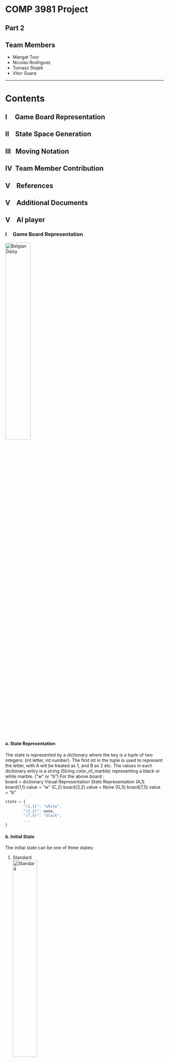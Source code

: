 # COMP 3981 Project
## Part 2

## Team Members
- Mangat Toor
- Nicolas Rodriguez
- Tomasz Stojek
- Vitor Guara
___

# Contents

## I &nbsp;&nbsp;&nbsp;&nbsp;Game Board Representation

## II &nbsp;&nbsp;&nbsp;State Space Generation

## III&nbsp;&nbsp;&nbsp;Moving Notation

## IV&nbsp;&nbsp;Team Member Contribution

## V&nbsp;&nbsp;&nbsp;&nbsp;References

## V&nbsp;&nbsp;&nbsp;&nbsp;Additional Documents

## V&nbsp;&nbsp;&nbsp;&nbsp;AI player




### I &nbsp;&nbsp;&nbsp;&nbsp;Game Board Representation

  
<img src="part_2/assets/game_board.png" alt="Belgian Daisy" style="width:40%;">




#### a. State Representation

The state is represented by a dictionary where the key is a tuple of two integers: 
(int letter, int number). 
The first int in the tuple is used to represent the letter, with A will be treated as 1, and B as 2 etc.
The values in each dictionary entry is a string (String color_of_marble) representing a black or white marble. (“w” or “b”)
For the above board :  
board = dictionary
Visual Representation		State Representation
(A,1)				board(1,1).value = “w”
(C,2)				board(3,2).value = None
(G,5) 				board(7,5).value = “b”


```javascript
state = {
        "(1,1)": "white",
        "(3,2)": none,
        "(7,5)": "black",
        ...
}
```

#### b. Initial State

The initial state can be one of three states:

1. Standard  
   <img src="part_2/assets/img_3.png" alt="Standard" style="width:40%;">
2. German Daisy  
   <img src="part_2/assets/img_2.png" alt="German Daisy" style="width:40%;">
3. Belgian Daisy  
   <img src="part_2/assets/img_1.png" alt="Belgian Daisy" style="width:40%;">

#### c. Actions

Types of Movements:
•	Inline Movements:
1.	Single Marble Movement
2.	Movement of 2 or 3 Marbles Together
•	Sidestep Movements:
3. Of 2 or 3 Marbles Together

Sumitos: An action where a group of two or three marbles of one color pushes a group of opposing marbles, only occurring in inline moves.

#### Limits

An inline move of a single marble cannot execute a sumito and must move into an empty spot on the board.

There are three types of sumitos that are allowed:
3 vs 1
3 vs 2
2 vs 1
Sidestep Movements: Are limited to groups of 2 to 3 marbles that are connected along the same axis.(all touching one another in a straight line on the board) 
 Each marble in a sidestep movement must have an empty spot in the direction it will shift into.

If an inline move goes into an opposing player marble then a sumito must occur, sumito must be legal
General Prohibition: Players cannot move any of their own marbles off the board.


#### d. Transition Model

 Description        | Actions      | Resulting State                                    |
 -------------------|--------------|----------------------------------------------------|
move to direction 1 | `[marbles],1` |For each coordinate(x,y) in marbles: (x + 1,y + 1)    |
move to direction 3 | `[marbles],3` | For each coordinate(x,y) in marbles: (x +0,y + 1)  |
move to direction 5 | `[marbles],5` | For each coordinate(x,y) in marbles: (x -1,y + 0)  |
move to direction 7 | `[marbles],7` | For each coordinate(x,y) in marbles: (x - 1,y - 1) |
move to direction 9 | `[marbles],8` | For each coordinate(x,y) in marbles: (x + 0,y - 1) |
move to direction 11| `[marbles],9` | For each coordinate(x,y) in marbles: (x + 1,y + 0)    |
example Sumito to 11| `[marbles],11` | For each coordinate(x,y) in marbles: (x + 1,y + 0) AND For each opponent coordinate(x,y) inline: (x + 1,y + 0) If opponent coordinate is off-board: remove it


####  Move Examples
Move to direction 3 :
Marbles list [(1,1),(1,2)] -> For each coordinate(x,y) in marbles: (x +0,y + 1)
End state = Marbles list [(1,2),(1,3)]

Sumito to 11:
Marbles list [(1,1), (2,1),(3,1)] -> For each coordinate(x,y) in marbles: (x + 1,y + 0)
End state = Marbles list [(2,1),(3,1),(4,1)]
Opponent's Marbles [(4,1),(5,1)] -> For each coordinate(x,y) in marbles: (x + 1,y + 0)
End state = Opponent’s Marbles [(5,1)] -> (6,1) is off-board so it is removed.


The goal test consists of checking if any player has gotten six of the opposite marbles out of the board.
### II &nbsp;&nbsp;&nbsp;State Space Generation
Understanding and determining legal moves in abalone requires analyzing the current board layout and applying the game's rules accurately. To identify all legal moves using a structured approach based on two primary classes: State and State_Space_Generator. To follow the process:

Marble Locations: Begin with identifying the positions of your marbles on the board, stored in an dictionary named our_marbles.

#### Key Classes
#### State:

Purpose: Captures a potential state space / board layout resulting from a move.
Parameters: Requires details of the move being considered and the current board setup.
Function: Holds the resultant board state after the move.

### State_Space_Generator:

Role: Central to identifying all legal moves and storing them for evaluation.
Important Arrays:
states: Stores State objects representing valid moves found.
current_marbles: Contains coordinates of the player's marbles as tuples.
current_board = current state of the board

Core Methods for Move Evaluation

### Single Marble Check:

Iterates through the player's marbles.
For each marble, it explores all possible directions for an empty spot.
Valid Moves: Inline movements into empty spaces that don't result in sumito are considered legal.
Outcome: If a valid move is identified, a new State object (comprising the move and the current board) is added to the states array.
Grouping Formation: Encountering a friendly marble forms a new group, passed to multi_marble_check for further analysis.

### Multi Marble Check:

Assesses legality of movements for marble groupings.
Validates inline movements through a helper function, considering:
Empty Space: Direct movement into an empty space is legal, and added to states as State object.
Opponent Marbles: Applies sumito check to determine legality. If legal added to states.
Friendly Marbles: For groups smaller than three, recursively applies multi_marble_check.
Sumito Checks: Evaluates the feasibility of pushing opponent marbles based on the number and arrangement of friendly and opponent marbles.


### Sumito Evaluation
Mechanism: For inline movements, it counts the number of friendly marbles from the back and checks if they can push fewer opponent marbles without affecting any friendly ones.

### III&nbsp;&nbsp;&nbsp;Moving Notation
There are two types of moves: inline (i) and side-step (s)
#### Inline Move Notation:
##### i – An – D
   i: in-line
   An: coordinate of trailing marble
   D : direction of move

#### Side Step Move Notation:
##### s – An – Bm - D
s: side-step
An, Bm: coordinates of extremities 
D : direction of move
To avoid ambiguity,
-	A <= B
-	If A = B then n <= m
-	single marble moves are always represented as inline

•	D: Direction of movement (1, 3, 5, 7, 9, 11).
o	1: Up Right
o	3: Right
o	5: Down Right
o	7: Down Left
o	9: Left
o	11: Up Left

#### Example Notation with Pictures

- Single Black Marble Move Right: `[[F6] ,3]`
  ![img_6.png](part_2/assets/img_6.png)
- Double White Marble (Straight Line) Move Up Left: `[[F5,F6], 11]`
  ![img_7.png](part_2/assets/img_7.png)
- Double White Marble (Diagonal) Move Up Right: `[[F6,E6], 1]`
  ![img_8.png](part_2/assets/img_8.png)
- Triple Black Marble Move Down Right: `[[E6,E7,E8],5]`
  ![img_9.png](part_2/assets/img_9.png)


### IV&nbsp;&nbsp;Team Member Contribution

1. **Mangat Toor**
    - Worked on timer logic for the game.
    - Worked on move notation and problem formulation.
    - Worked on move logic. 
    - Worked on pause functionality.
    - Worked on documentation.
    - Worked on State_Space_Generation

2. **Nicolas Rodriguez**
    - Worked on moving single marbles.
    - Worked on axis checking logic when moving marbles.
    - Worked on creating the initial GUI.
    - Worked on move history.
    - Worked on selection logic.
    - Worked on State_Space_Generation

3. **Tomasz Stojek**
    - Worked on logic for moving multiple marbles.
    - Worked on logic for selecting multiple marbles.
    - Worked on move history.
    - Worked on State_Space_Generation

4. **Vitor Guara**
    - Worked on the skeleton of the classes mapped to the GUI.
    - Worked on initial board positions.
    - Worked on undo and start buttons.
    - Worked on saving the states for the undo button.
    - Worked on displaying the score.
    - Worked on State_Space_Generation

### V&nbsp;&nbsp;&nbsp;&nbsp;References
Huang, C.-E. (n.d.). MoveNotation [PDF file]. BCIT. Retrieved from https://learn.bcit.ca/d2l/le/content/1003821/viewContent/9748751/View

### V&nbsp;&nbsp;&nbsp;&nbsp;Additional Documents
Step 1: Install PyInstaller
First, you need to install PyInstaller. You can do this using pip, Python's package installer. Open your command line (Terminal on macOS/Linux, Command Prompt or PowerShell on Windows) and run the following command:

pip install pyinstaller


Navigate to the folder the has game_control.py
And run the following command:

pyinstaller --name="name_of_exe" --onefile -w --add-data "gui_json/theme.json:gui_json/" game_control.py

this will create a .exe in your dist folder of part 2
 

move it to folder where the test.input files are which in this example are in part_2

 

Find the executable in part_ 2 and run it 
 

This will bring up the game menu where you can select the file you want and then select the 
Search States button, after a few seconds you will find your files in the part_2 folder 
 

## Search Strategy and Performance

### Design and Architecture of the Game-Playing Agent

- **Diagram of a Company**: A visual representation of the architecture and design of the game-playing agent.

### Heuristic Evaluation Function

#### Description of Heuristic

The heuristic function for a board game evaluates the current state of the game board, assigning a numerical value to represent the position's favorability for the player. This is specifically tailored for a game of Abalone, evaluating for either black or white players, or both independently.

##### Weights

Weights are assigned to each part of the evaluation function. These can be adjusted for fine-tuning the agent's performance. Black is considered a maximizing player, and white a minimizing player, with weights for the same part presented in modulus for simplicity.

##### Number of Marbles Off the Grid

Evaluates the number of marbles remaining for each player. Fewer marbles on board benefit the opposing player, with a weight value of 25 assigned for marbles off-grid.

##### Positional Score

Scores are based on marble positions on the grid, with central positions being more favorable. This includes a system of concentric circles scored from inside out. The weight value for this part is 4.

##### Coherence Score

This score reflects how clustered a player's marbles are, indicating board control. It uses DFS to identify groups, adding a bonus for each adjacent marble of the same color. The weight for coherence is 1.

##### Overall Score

The final score is the sum of the above factors for both players, providing the board's evaluation.

### Performance Evaluation

Enhancements aim to improve the search algorithm's efficiency and effectiveness, including alpha-beta pruning, transposition tables, and move ordering.

#### Alpha-Beta Pruning

Optimizes the search tree by eliminating irrelevant branches, reducing the search space.

#### Transposition Table

Stores previously evaluated board positions to prevent redundant evaluations. It's implemented as a dictionary, with positions hashed as integers.

#### Inner Transposition Table

Similar to the main table but stores evaluations at the deepest level, saving time during evaluation processes.

#### Move Ordering

Prioritizes certain moves to improve alpha-beta pruning effectiveness, using the transposition table to order moves by score.

### Justification and Evaluation

Weights and strategies are chosen based on their effectiveness in testing.

#### Metrics

- **Win Rate Against Baselines**: Performance against a basic Random AI.
- **Execution Time at Depth 5**: Speed of decision-making process.
- **Board Control**: Maintaining control over key areas of the board.
- **Number of Pushes and Sumitos Performed**: Measures offensive maneuvers.
- **Tendency to Keep Clustered Together**: Indicates defensive capabilities.
- **Maximum Depth Reached Within 10 Seconds**: Depth of search within a time limit.
- **Ability to React to Knockout Threats from Opponent**: Defensive adaptability.
- **Ability to Finish Games Within 60 Moves**: Efficiency in concluding games.

### Performance Metrics for GuaraAI

- **Win Rate Against Baselines**: 100%
- **Execution Time at Depth 5**: 3 seconds
- **Board Control**: Prioritizes control over aggression.
- **Number of Pushes and Sumitos Performed**: Acts on high enough scores.
- **Tendency to Keep Clustered Together**: Maintains strong formation.
- **Maximum Depth Reached Within 10 Seconds**: Depth of 6.
- **Ability to React and Defend**: Yes.
- **Efficiency in Concluding Games**: Yes.

#### Performance Results vs. Other Heuristics

- **GuaraAI vs NicoAI**: 80% win rate.
- **GuaraAI vs TomekAI**: 90% win rate.
- **GuaraAI vs MangatAI**: 90% win rate.
